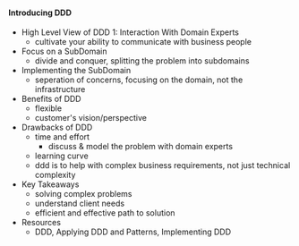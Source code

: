 #### Introducing DDD
  * High Level View of DDD 1: Interaction With Domain Experts
    * cultivate your ability to communicate with business people
  * Focus on a SubDomain
    * divide and conquer, splitting the problem into subdomains
  * Implementing the SubDomain
    * seperation of concerns, focusing on the domain, not the infrastructure
  * Benefits of DDD
    * flexible
    * customer's vision/perspective
  * Drawbacks of DDD
    * time and effort
      * discuss & model the problem with domain experts
    * learning curve
    * ddd is to help with complex business requirements, not just technical complexity
  * Key Takeaways
    *  solving complex problems
    *  understand client needs
    *  efficient and effective path to solution
  * Resources
    * DDD, Applying DDD and Patterns, Implementing DDD 
